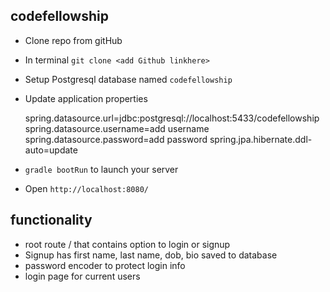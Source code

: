 ## codefellowship
- Clone repo from gitHub
- In terminal `git clone <add Github linkhere>`
- Setup Postgresql database named `codefellowship`
- Update application properties

    spring.datasource.url=jdbc:postgresql://localhost:5433/codefellowship
    spring.datasource.username=add username
    spring.datasource.password=add password
    spring.jpa.hibernate.ddl-auto=update

- `gradle bootRun` to launch your server
- Open `http://localhost:8080/`

## functionality
- root route / that contains option to login or signup
- Signup has first name, last name, dob, bio saved to database
- password encoder to protect login info
- login page for current users